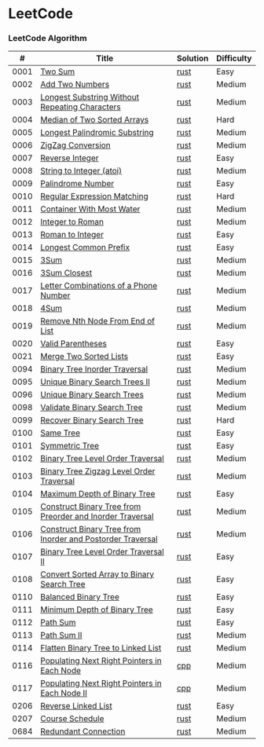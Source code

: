 LeetCode
========

### LeetCode Algorithm
| # | Title | Solution | Difficulty |
|---| ----- | -------- | ---------- |
|0001|[Two Sum](https://leetcode.com/problems/two-sum/) | [rust](./solution/src/solution_0001_two_sum.rs)|Easy|
|0002|[Add Two Numbers](https://leetcode.com/problems/add-two-numbers/) | [rust](./solution/src/solution_0002_add_two_numbers.rs)|Medium|
|0003|[Longest Substring Without Repeating Characters](https://leetcode.com/problems/longest-substring-without-repeating-characters/) | [rust](./solution/src/solution_0003_longest_substring_without_repeating_characters.rs)|Medium|
|0004|[Median of Two Sorted Arrays](https://leetcode.com/problems/median-of-two-sorted-arrays/) | [rust](./solution/src/solution_0004_median_of_two_sorted_arrays.rs)|Hard|
|0005|[Longest Palindromic Substring](https://leetcode.com/problems/longest-palindromic-substring/) | [rust](./solution/src/solution_0005_longest_palindromic_substring.rs)|Medium|
|0006|[ZigZag Conversion](https://leetcode.com/problems/zigzag-conversion/) | [rust](./solution/src/solution_0006_zigzag_conversion.rs)|Medium|
|0007|[Reverse Integer](https://leetcode.com/problems/reverse-integer/) | [rust](./solution/src/solution_0007_reverse_integer.rs)|Easy|
|0008|[String to Integer (atoi)](https://leetcode.com/problems/string-to-integer-atoi/) | [rust](./solution/src/solution_0008_string_to_integer_atoi.rs)|Medium|
|0009|[Palindrome Number](https://leetcode.com/problems/palindrome-number/) | [rust](./solution/src/solution_0009_palindrome_number.rs)|Easy|
|0010|[Regular Expression Matching](https://leetcode.com/problems/regular-expression-matching/) | [rust](./solution/src/solution_0010_regular_expression_matching.rs)|Hard|
|0011|[Container With Most Water](https://leetcode.com/problems/container-with-most-water/) | [rust](./solution/src/solution_0011_container_with_most_water.rs)|Medium|
|0012|[Integer to Roman](https://leetcode.com/problems/integer-to-roman/) | [rust](./solution/src/solution_0012_integer_to_roman.rs)|Medium|
|0013|[Roman to Integer](https://leetcode.com/problems/roman-to-integer/) | [rust](./solution/src/solution_0013_roman_to_integer.rs)|Easy|
|0014|[Longest Common Prefix](https://leetcode.com/problems/longest-common-prefix/) | [rust](./solution/src/solution_0014_longest_common_prefix.rs)|Easy|
|0015|[3Sum](https://leetcode.com/problems/3sum/) | [rust](./solution/src/solution_0015_3sum.rs)|Medium|
|0016|[3Sum Closest](https://leetcode.com/problems/3sum-closest/) | [rust](./solution/src/solution_0016_3sum_closest.rs)|Medium|
|0017|[Letter Combinations of a Phone Number](https://leetcode.com/problems/letter-combinations-of-a-phone-number/) | [rust](./solution/src/solution_0017_letter_combinations_of_a_phone_number.rs)|Medium|
|0018|[4Sum](https://leetcode.com/problems/4sum/) | [rust](./solution/src/solution_0018_4sum.rs)|Medium|
|0019|[Remove Nth Node From End of List](https://leetcode.com/problems/remove-nth-node-from-end-of-list/) | [rust](./solution/src/solution_0019_remove_nth_node_from_end_of_list.rs)|Medium|
|0020|[Valid Parentheses](https://leetcode.com/problems/valid-parentheses/) | [rust](./solution/src/solution_0020_valid_parentheses.rs)|Easy|
|0021|[Merge Two Sorted Lists](https://leetcode.com/problems/merge-two-sorted-lists/) | [rust](solution/src/solution_0021_merge_two_sorted_lists.rs)|Easy|
|0094|[Binary Tree Inorder Traversal](https://leetcode.com/problems/binary-tree-inorder-traversal/) | [rust](./solution/src/solution_0094_binary_tree_inorder_traversal.rs)|Medium|
|0095|[Unique Binary Search Trees II](https://leetcode.com/problems/unique-binary-search-trees-ii/) | [rust](./solution/src/solution_0095_unique_binary_search_trees_ii.rs)|Medium|
|0096|[Unique Binary Search Trees](https://leetcode.com/problems/unique-binary-search-trees/) | [rust](./solution/src/solution_0096_unique_binary_search_trees.rs)|Medium|
|0098|[Validate Binary Search Tree](https://leetcode.com/problems/validate-binary-search-tree/) | [rust](./solution/src/solution_0098_validate_binary_search_tree.rs)|Medium|
|0099|[Recover Binary Search Tree](https://leetcode.com/problems/recover-binary-search-tree/) | [rust](./solution/src/solution_0099_recover_binary_search_tree.rs)|Hard|
|0100|[Same Tree](https://leetcode.com/problems/same-tree/) | [rust](./solution/src/solution_0100_same_tree.rs)|Easy|
|0101|[Symmetric Tree](https://leetcode.com/problems/symmetric-tree/) | [rust](./solution/src/solution_0101_symmetric_tree.rs)|Easy|
|0102|[Binary Tree Level Order Traversal](https://leetcode.com/problems/binary-tree-level-order-traversal/) | [rust](./solution/src/solution_0102_binary_tree_level_order_traversal.rs)|Medium|
|0103|[Binary Tree Zigzag Level Order Traversal](https://leetcode.com/problems/binary-tree-zigzag-level-order-traversal/) | [rust](./solution/src/solution_0103_binary_tree_zigzag_level_order_traversal.rs)|Medium|
|0104|[Maximum Depth of Binary Tree](https://leetcode.com/problems/maximum-depth-of-binary-tree/) | [rust](./solution/src/solution_0104_maximum_depth_of_binary_tree.rs)|Easy|
|0105|[Construct Binary Tree from Preorder and Inorder Traversal](https://leetcode.com/problems/construct-binary-tree-from-preorder-and-inorder-traversal/) | [rust](./solution/src/solution_0105_construct_binary_tree_from_preorder_and_inorder_traversal.rs)|Medium|
|0106|[Construct Binary Tree from Inorder and Postorder Traversal](https://leetcode.com/problems/construct-binary-tree-from-inorder-and-postorder-traversal/) | [rust](./solution/src/solution_0106_construct_binary_tree_from_inorder_and_postorder_traversal.rs)|Medium|
|0107|[Binary Tree Level Order Traversal II](https://leetcode.com/problems/binary-tree-level-order-traversal-ii/) | [rust](./solution/src/solution_0107_binary_tree_level_order_traversal_ii.rs)|Easy|
|0108|[Convert Sorted Array to Binary Search Tree](https://leetcode.com/problems/convert-sorted-array-to-binary-search-tree/) | [rust](./solution/src/solution_0108_convert_sorted_array_to_binary_search_tree.rs)|Easy|
|0110|[Balanced Binary Tree](https://leetcode.com/problems/balanced-binary-tree/) | [rust](./solution/src/solution_0110_balanced_binary_tree.rs)|Easy|
|0111|[Minimum Depth of Binary Tree](https://leetcode.com/problems/minimum-depth-of-binary-tree/) | [rust](./solution/src/solution_0111_minimum_depth_of_binary_tree.rs)|Easy|
|0112|[Path Sum](https://leetcode.com/problems/path-sum/) | [rust](./solution/src/solution_0112_path_sum.rs)|Easy|
|0113|[Path Sum II](https://leetcode.com/problems/path-sum-ii/) | [rust](./solution/src/solution_0113_path_sum_ii.rs)|Medium|
|0114|[Flatten Binary Tree to Linked List](https://leetcode.com/problems/flatten-binary-tree-to-linked-list/) | [rust](./solution/src/solution_0114_flatten_binary_tree_to_linked_list.rs)|Medium|
|0116|[Populating Next Right Pointers in Each Node](https://leetcode.com/problems/populating-next-right-pointers-in-each-node/) | [cpp](./solution/src/solution_0116_populating_next_right_pointers_in_each_node.cpp)|Medium|
|0117|[Populating Next Right Pointers in Each Node II](https://leetcode.com/problems/populating-next-right-pointers-in-each-node-ii/) | [cpp](./solution/src/solution_0117_populating_next_right_pointers_in_each_node_ii.cpp)|Medium|
|0206|[Reverse Linked List](https://leetcode.com/problems/reverse-linked-list/) | [rust](./solution/src/solution_0206_reverse_linked_list.rs)|Easy|
|0207|[Course Schedule](https://leetcode.com/problems/course-schedule/) | [rust](./solution/src/solution_0207_course_schedule.rs)|Medium|
|0684|[Redundant Connection](https://leetcode.com/problems/redundant-connection/) | [rust](./solution/src/solution_0684_redundant_connection.rs)|Medium|
